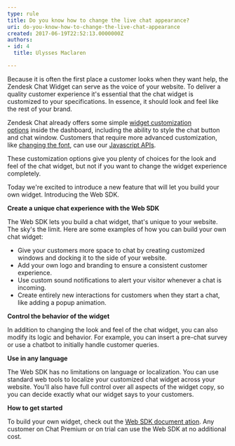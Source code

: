 ```yaml
---
type: rule
title: Do you know how to change the live chat appearance?
uri: do-you-know-how-to-change-the-live-chat-appearance
created: 2017-06-19T22:52:13.0000000Z
authors:
- id: 4
  title: Ulysses Maclaren

---
```


Because it is often the first place a customer looks when they want help, the Zendesk Chat Widget can serve as the voice of your website. To deliver a quality customer experience it's essential that the chat widget is customized to your specifications. In essence, it should look and feel like the rest of your brand.
 
Zendesk Chat already offers some simple [widget customization options](https&#58;//chat.zendesk.com/hc/en-us/articles/212679577-Customizing-the-chat-widget%22%20%5co%20%22widget%20customization%20options%22%20%5ct%20%22_blank) inside the dashboard, including the ability to style the chat button and chat window. Customers that require more advanced customization, like [changing the font](https&#58;//chat.zendesk.com/hc/en-us/articles/221307207-New-Widget-Security-Settings-and-Customization-Options%22%20%5co%20%22changing%20the%20font%22%20%5ct%20%22_blank), can use our [Javascript APIs](https&#58;//chat.zendesk.com/hc/en-us/articles/234585908-JavaScript-Chat-API-Overview%22%20%5co%20%22Javascript%20APIs%22%20%5ct%20%22_blank).

These customization options give you plenty of choices for the look and feel of the chat widget, but not if you want to change the widget experience completely.

Today we're excited to introduce a new feature that will let you build your own widget. Introducing the Web SDK.

**Create a unique chat experience with the Web SDK**

The Web SDK lets you build a chat widget, that's unique to your website. The sky's the limit. Here are some examples of how you can build your own chat widget:

- Give your customers more space to chat by creating customized windows and docking it to the side of your website.
- Add your own logo and branding to ensure a consistent customer experience.
- Use custom sound notifications to alert your visitor whenever a chat is incoming.
- Create entirely new interactions for customers when they start a chat, like adding a popup animation.


**Control the behavior of the widget**

In addition to changing the look and feel of the chat widget, you can also modify its logic and behavior. For example, you can insert a pre-chat survey or use a chatbot to initially handle customer queries.

**Use in any language**

The Web SDK has no limitations on language or localization. You can use standard web tools to localize your customized chat widget across your website. You'll also have full control over all aspects of the widget copy, so you can decide exactly what our widget says to your customers.

**How to get started**

To build your own widget, check out the [Web SDK document ation](https&#58;//api.zopim.com/web-sdk). Any customer on Chat Premium or on trial can use the Web SDK at no additional cost.
